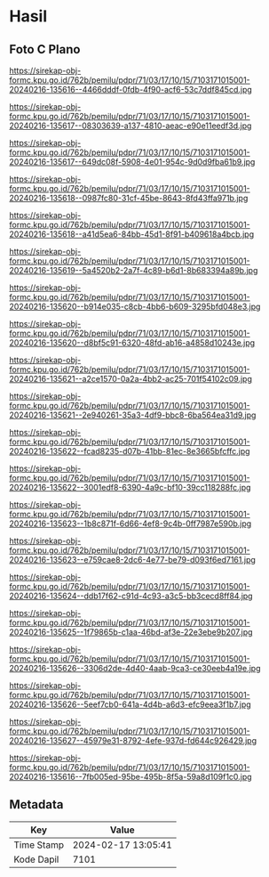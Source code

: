 # Hasil

## Foto C Plano

https://sirekap-obj-formc.kpu.go.id/762b/pemilu/pdpr/71/03/17/10/15/7103171015001-20240216-135616--4466dddf-0fdb-4f90-acf6-53c7ddf845cd.jpg

https://sirekap-obj-formc.kpu.go.id/762b/pemilu/pdpr/71/03/17/10/15/7103171015001-20240216-135617--08303639-a137-4810-aeac-e90e11eedf3d.jpg

https://sirekap-obj-formc.kpu.go.id/762b/pemilu/pdpr/71/03/17/10/15/7103171015001-20240216-135617--649dc08f-5908-4e01-954c-9d0d9fba61b9.jpg

https://sirekap-obj-formc.kpu.go.id/762b/pemilu/pdpr/71/03/17/10/15/7103171015001-20240216-135618--0987fc80-31cf-45be-8643-8fd43ffa971b.jpg

https://sirekap-obj-formc.kpu.go.id/762b/pemilu/pdpr/71/03/17/10/15/7103171015001-20240216-135618--a41d5ea6-84bb-45d1-8f91-b409618a4bcb.jpg

https://sirekap-obj-formc.kpu.go.id/762b/pemilu/pdpr/71/03/17/10/15/7103171015001-20240216-135619--5a4520b2-2a7f-4c89-b6d1-8b683394a89b.jpg

https://sirekap-obj-formc.kpu.go.id/762b/pemilu/pdpr/71/03/17/10/15/7103171015001-20240216-135620--b914e035-c8cb-4bb6-b609-3295bfd048e3.jpg

https://sirekap-obj-formc.kpu.go.id/762b/pemilu/pdpr/71/03/17/10/15/7103171015001-20240216-135620--d8bf5c91-6320-48fd-ab16-a4858d10243e.jpg

https://sirekap-obj-formc.kpu.go.id/762b/pemilu/pdpr/71/03/17/10/15/7103171015001-20240216-135621--a2ce1570-0a2a-4bb2-ac25-701f54102c09.jpg

https://sirekap-obj-formc.kpu.go.id/762b/pemilu/pdpr/71/03/17/10/15/7103171015001-20240216-135621--2e940261-35a3-4df9-bbc8-6ba564ea31d9.jpg

https://sirekap-obj-formc.kpu.go.id/762b/pemilu/pdpr/71/03/17/10/15/7103171015001-20240216-135622--fcad8235-d07b-41bb-81ec-8e3665bfcffc.jpg

https://sirekap-obj-formc.kpu.go.id/762b/pemilu/pdpr/71/03/17/10/15/7103171015001-20240216-135622--3001edf8-6390-4a9c-bf10-39cc118288fc.jpg

https://sirekap-obj-formc.kpu.go.id/762b/pemilu/pdpr/71/03/17/10/15/7103171015001-20240216-135623--1b8c871f-6d66-4ef8-9c4b-0ff7987e590b.jpg

https://sirekap-obj-formc.kpu.go.id/762b/pemilu/pdpr/71/03/17/10/15/7103171015001-20240216-135623--e759cae8-2dc6-4e77-be79-d093f6ed7161.jpg

https://sirekap-obj-formc.kpu.go.id/762b/pemilu/pdpr/71/03/17/10/15/7103171015001-20240216-135624--ddb17f62-c91d-4c93-a3c5-bb3cecd8ff84.jpg

https://sirekap-obj-formc.kpu.go.id/762b/pemilu/pdpr/71/03/17/10/15/7103171015001-20240216-135625--1f79865b-c1aa-46bd-af3e-22e3ebe9b207.jpg

https://sirekap-obj-formc.kpu.go.id/762b/pemilu/pdpr/71/03/17/10/15/7103171015001-20240216-135626--3306d2de-4d40-4aab-9ca3-ce30eeb4a19e.jpg

https://sirekap-obj-formc.kpu.go.id/762b/pemilu/pdpr/71/03/17/10/15/7103171015001-20240216-135626--5eef7cb0-641a-4d4b-a6d3-efc9eea3f1b7.jpg

https://sirekap-obj-formc.kpu.go.id/762b/pemilu/pdpr/71/03/17/10/15/7103171015001-20240216-135627--45979e31-8792-4efe-937d-fd644c926429.jpg

https://sirekap-obj-formc.kpu.go.id/762b/pemilu/pdpr/71/03/17/10/15/7103171015001-20240216-135616--7fb005ed-95be-495b-8f5a-59a8d109f1c0.jpg


## Metadata

| Key        | Value               |
| ---------- | ------------------- |
| Time Stamp | 2024-02-17 13:05:41 |
| Kode Dapil | 7101                |



